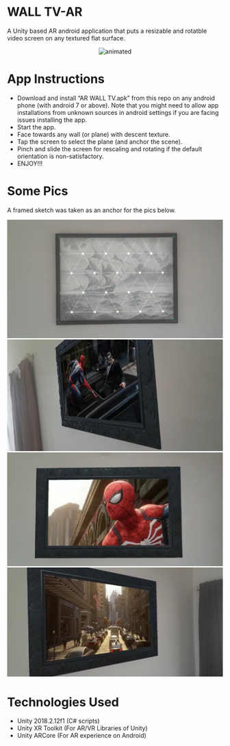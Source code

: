 # WALL TV-AR
A Unity based AR android application that puts a resizable and rotatble video screen on any textured flat surface.

 <p align="center">
   <img src="wall-ar-tv.gif" alt="animated"/>
 </p>

# App Instructions
  - Download and install “AR WALL TV.apk” from this repo on any android phone (with android 7 or above). Note that you might need to allow app installations from unknown sources in android settings if you are facing issues installing the app.
  - Start the app.
  - Face towards any wall (or plane) with descent texture.
  - Tap the screen to select the plane (and anchor the scene).
  - Pinch and slide the screen for rescaling and rotating if the default orientation is non-satisfactory.
  - ENJOY!!!
  
# Some Pics
A framed sketch was taken as an anchor for the pics below.

![pic0](pic0.jpg)
![pic1](pic1.jpg)
![pic2](pic2.jpg)
![pic3](pic3.jpg)
  
# Technologies Used
  - Unity 2018.2.12f1 (C# scripts)
  - Unity XR Toolkit (For AR/VR Libraries of Unity)
  - Unity ARCore (For AR experience on Android)
